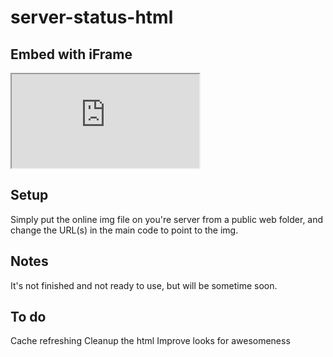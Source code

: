server-status-html
==================
## Embed with iFrame
~~<iframe src="http://example.com/serverstatus/status.html"></iframe>~~

## Setup
Simply put the online img file on you're server from a public web folder, and change the URL(s) in the main code to point
to the img.

## Notes
It's not finished and not ready to use, but will be sometime soon.

## To do
Cache refreshing
Cleanup the html
Improve looks for awesomeness
